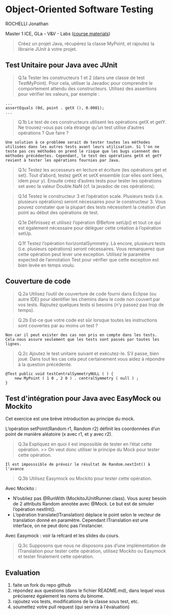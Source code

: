 # Object-Oriented Software Testing

ROCHELLI Jonathan

Master 1 ICE, GLa - V&V - Labs ([course materials](http://combemale.fr/course/m1ice/))

> Créez un projet Java, récupérez la classe MyPoint, et rajoutez la librairie JUnit à votre projet. 

## Test Unitaire pour Java avec JUnit

> Q.1a Tester les constructeurs 1 et 2 (dans une classe de test TestMyPoint). Pour cela, utiliser la Javadoc pour
comprendre le comportement attendu des constructeurs. Utilisez des assertions pour vérifier les valeurs, par exemple :

    ...
    assertEquals (0d, point . getX (), 0.0001);
    ...

> Q.1b Le test de ces constructeurs utilisent les opérations getX et getY. Ne trouvez-vous pas cela étrange qu’un test utilise d’autres opérations ? Que faire ?

	Une solution à ce problème serait de tester toutes les méthodes utilisées dans les autres tests avant leurs utilisation. Si l'on ne teste pas ces méthodes on prend le risque que les bugs viennent des méthodes précédentes. Cependant, le test des opérations getX et getY revient à tester les opérations fournies par Java.

> Q.1c Testez les accesseurs en lecture et écriture (les opérations get et set). Tout d’abord, testez getX et setX ensemble (car elles sont liées, idem pour y). Ensuite créez d’autres tests pour tester les opérations set avec la valeur Double.NaN (cf. la javadoc de ces opérations).

> Q.1d Testez le constructeur 3 et l’opération scale. Plusieurs tests (i.e. plusieurs opérations) seront nécessaires pour le constructeur 3. Vous pouvez constater que la plupart des tests nécessitent la création d’un point au début des opérations de test.

> Q.1e Définissez et utilisez l’opération @Before setUp() et tout ce qui est également nécessaire pour déléguer cette création à l’opération setUp.

> Q.1f Testez l’opération horizontalSymmetry. Là encore, plusieurs tests (i.e. plusieurs opérations) seront nécessaires. Vous remarquerez que cette opération peut lever une exception. Utilisez le paramètre expected de l’annotation Test pour vérifier que cette exception est bien levée en temps voulu.

## Couverture de code

> Q.2a Utilisez l’outil de couverture de code fourni dans Eclipse (ou autre IDE) pour identifier les chemins dans le code non couvert par vos tests. Rajoutez quelques tests si besoins (n’y passez pas trop de temps).

> Q.2b Est-ce que votre code est sûr lorsque toutes les instructions sont couvertes par au moins un test ?

	Non car il peut exister des cas non pris en compte dans les tests. Cela nous assure seulement que les tests sont passés par toutes les lignes.

> Q.2c Ajoutez le test unitaire suivant et exécutez-le. S’il passe, bien joué. Dans tout les cas cela peut certainement vous aidez à répondre à la question précédente.

    @Test public void testCentralSymmetryNULL ( ) {
        new MyPoint ( 1 0 , 2 0 ) . centralSymmetry ( null ) ;
    }

## Test d'intégration pour Java avec EasyMock ou Mockito

Cet exercice est une brève introduction au principe du mock.

L’opération setPoint(Random r1, Random r2) définit les coordonnées d’un point de manière aléatoire (x avec r1, et y avec r2).

> Q.3a Expliquez en quoi il est impossible de tester en l’état cette opération.
    >> On veut donc utiliser le principe du Mock pour tester cette opération.
    
    Il est imposssible de prévoir le résultat de Random.nextInt() à l'avance

> Q.3b Utilisez Easymock ou Mockito pour tester cette opération. 

Avec Mockito :
- N’oubliez pas @RunWith (MockitoJUnitRunner.class). Vous aurez besoin de 2 attributs Random annotée avec @Mock. Le but est de simuler l’opération nextInt(). 
- L’opération translate(ITranslation) déplace le point selon le vecteur de translation donné en paramètre. Cependant ITranslation est une interface, on ne peut donc pas l’instancier.

Avec Easymock : voir la refcard et les slides du cours.

> Q.3c Supposons que nous ne disposons pas d’une implémentation de ITranslation pour tester cette opération, utilisez Mockito ou Easymock et tester finalement cette opération.

## Evaluation 

1. faite un fork du repo github
2. répondez aux questions (dans le fichier README.md), dans lequel vous préciserez également les noms du binome.
3. rajoutez vos tests, modifications de la classe sous test, etc. 
4. soumettez votre pull request (qui servira à l'évaluation)
